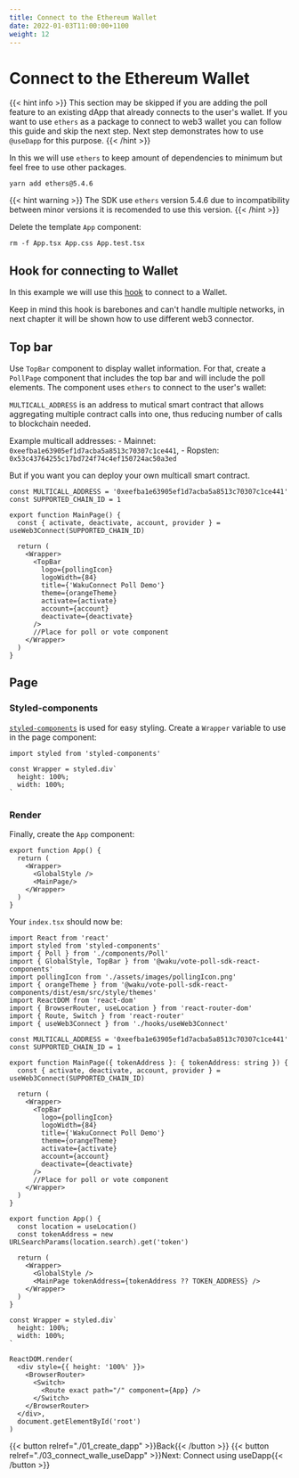 ```yaml
---
title: Connect to the Ethereum Wallet
date: 2022-01-03T11:00:00+1100
weight: 12
---
```


# Connect to the Ethereum Wallet

{{< hint info >}}
This section may be skipped if you are adding the poll feature to an existing dApp
that already connects to the user's wallet.
If you want to use `ethers` as a package to connect to web3 wallet you can follow this guide and skip the next step.
Next step demonstrates how to use `@useDapp` for this purpose.
{{< /hint >}}

In this we will use `ethers` to keep amount of dependencies to minimum but feel free to use other packages.

```shell
yarn add ethers@5.4.6
```

{{< hint warning >}}
The SDK use `ethers` version 5.4.6 due to incompatibility between minor versions it is recomended to use this version.
{{< /hint >}}

Delete the template `App` component:

```shell
rm -f App.tsx App.css App.test.tsx
```

## Hook for connecting to Wallet

In this example we will use this [hook](https://github.com/status-im/wakuconnect-vote-poll-sdk/blob/12bcd17c963106e9207b06182bc5f6379f771b99/examples/mainnet-poll/src/hooks/useWeb3Connect.ts) to connect to a Wallet.

Keep in mind this hook is barebones and can't handle multiple networks, in next chapter it will be shown how to use different web3 connector.

## Top bar

Use `TopBar` component to display wallet information.
For that, create a `PollPage` component that includes the top bar and will include the poll elements.
The component uses `ethers` to connect to the user's wallet:

`MULTICALL_ADDRESS` is an address to mutical smart contract that allows aggregating multiple contract calls into one, thus reducing number of calls to blockchain needed.

Example multicall addresses: 
    - Mainnet: `0xeefba1e63905ef1d7acba5a8513c70307c1ce441`,
    - Ropsten: `0x53c43764255c17bd724f74c4ef150724ac50a3ed`

But if you want you can deploy your own multicall smart contract.

```tsx
const MULTICALL_ADDRESS = '0xeefba1e63905ef1d7acba5a8513c70307c1ce441'
const SUPPORTED_CHAIN_ID = 1

export function MainPage() {
  const { activate, deactivate, account, provider } = useWeb3Connect(SUPPORTED_CHAIN_ID)

  return (
    <Wrapper>
      <TopBar
        logo={pollingIcon}
        logoWidth={84}
        title={'WakuConnect Poll Demo'}
        theme={orangeTheme}
        activate={activate}
        account={account}
        deactivate={deactivate}
      />
      //Place for poll or vote component
    </Wrapper>
  )
}
```

## Page

### Styled-components

[`styled-components`](https://styled-components.com/) is used for easy styling.
Create a `Wrapper` variable to use in the page component:

```tsx
import styled from 'styled-components'

const Wrapper = styled.div`
  height: 100%;
  width: 100%;
`
```

### Render

Finally, create the `App` component:

```tsx
export function App() {
  return (
    <Wrapper>
      <GlobalStyle />
      <MainPage/>
    </Wrapper>
  )
}
```

Your `index.tsx` should now be:

```tsx
import React from 'react'
import styled from 'styled-components'
import { Poll } from './components/Poll'
import { GlobalStyle, TopBar } from '@waku/vote-poll-sdk-react-components'
import pollingIcon from './assets/images/pollingIcon.png'
import { orangeTheme } from '@waku/vote-poll-sdk-react-components/dist/esm/src/style/themes'
import ReactDOM from 'react-dom'
import { BrowserRouter, useLocation } from 'react-router-dom'
import { Route, Switch } from 'react-router'
import { useWeb3Connect } from './hooks/useWeb3Connect'

const MULTICALL_ADDRESS = '0xeefba1e63905ef1d7acba5a8513c70307c1ce441'
const SUPPORTED_CHAIN_ID = 1

export function MainPage({ tokenAddress }: { tokenAddress: string }) {
  const { activate, deactivate, account, provider } = useWeb3Connect(SUPPORTED_CHAIN_ID)

  return (
    <Wrapper>
      <TopBar
        logo={pollingIcon}
        logoWidth={84}
        title={'WakuConnect Poll Demo'}
        theme={orangeTheme}
        activate={activate}
        account={account}
        deactivate={deactivate}
      />
      //Place for poll or vote component
    </Wrapper>
  )
}

export function App() {
  const location = useLocation()
  const tokenAddress = new URLSearchParams(location.search).get('token')

  return (
    <Wrapper>
      <GlobalStyle />
      <MainPage tokenAddress={tokenAddress ?? TOKEN_ADDRESS} />
    </Wrapper>
  )
}

const Wrapper = styled.div`
  height: 100%;
  width: 100%;
`

ReactDOM.render(
  <div style={{ height: '100%' }}>
    <BrowserRouter>
      <Switch>
        <Route exact path="/" component={App} />
      </Switch>
    </BrowserRouter>
  </div>,
  document.getElementById('root')
)
```

{{< button relref="./01_create_dapp"  >}}Back{{< /button >}}
{{< button relref="./03_connect_walle_useDapp"  >}}Next: Connect using useDapp{{< /button >}}
